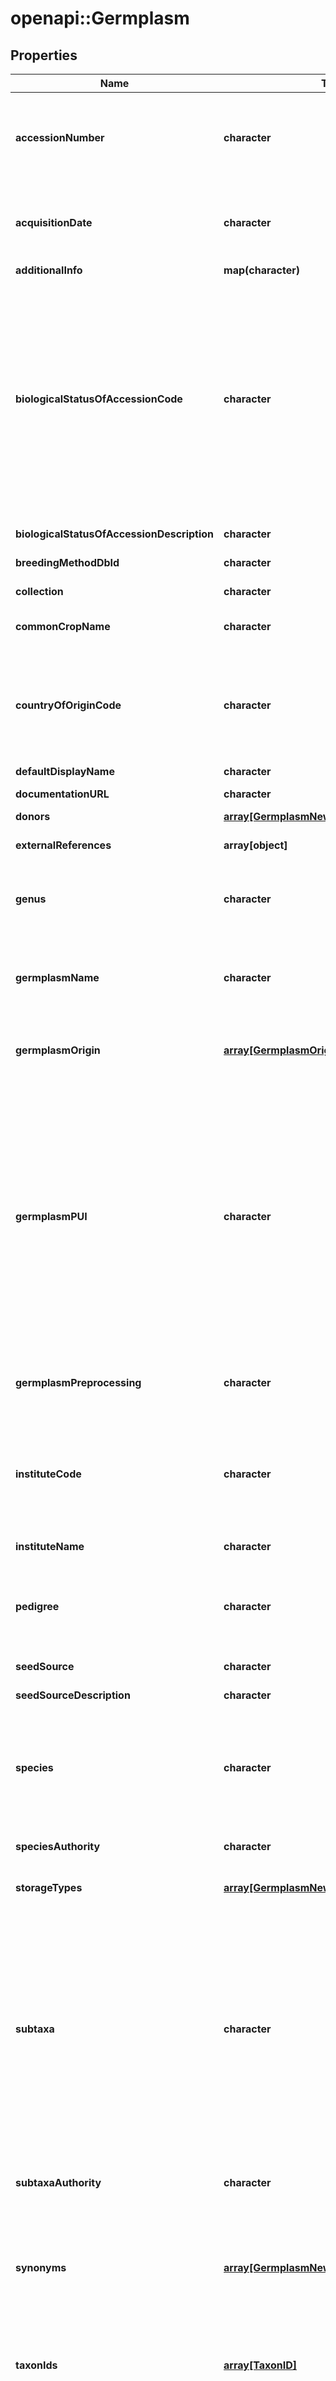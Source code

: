 # openapi::Germplasm

## Properties
Name | Type | Description | Notes
------------ | ------------- | ------------- | -------------
**accessionNumber** | **character** | This is the unique identifier for accessions within a genebank, and is assigned when a sample is entered into the genebank collection  MCPD (v2.1) (ACCENUMB) 2. This is the unique identifier for accessions within a genebank, and is assigned when a sample is entered into the genebank collection (e.g. \&quot;PI 113869\&quot;). | [optional] 
**acquisitionDate** | **character** | The date this germplasm was acquired by the genebank   MCPD (v2.1) (ACQDATE) 12. Date on which the accession entered the collection [YYYYMMDD] where YYYY is the year, MM is the month and DD is the day. Missing data (MM or DD) should be indicated with hyphens or \&quot;00\&quot; [double zero]. | [optional] 
**additionalInfo** | **map(character)** | Additional arbitrary info | [optional] 
**biologicalStatusOfAccessionCode** | **character** | MCPD (v2.1) (SAMPSTAT) 19. The coding scheme proposed can be used at 3 different levels of detail: either by using the general codes such as 100, 200, 300, 400, or by using the more specific codes such as 110, 120, etc.   100) Wild  110) Natural  120) Semi-natural/wild  130) Semi-natural/sown  200) Weedy  300) Traditional cultivar/landrace  400) Breeding/research material  410) Breeders line  411) Synthetic population  412) Hybrid  413) Founder stock/base population  414) Inbred line (parent of hybrid cultivar)  415) Segregating population  416) Clonal selection  420) Genetic stock  421) Mutant (e.g. induced/insertion mutants, tilling populations)  422) Cytogenetic stocks (e.g. chromosome addition/substitution, aneuploids,  amphiploids)  423) Other genetic stocks (e.g. mapping populations)  500) Advanced or improved cultivar (conventional breeding methods)  600) GMO (by genetic engineering)  999) Other (Elaborate in REMARKS field) | [optional] 
**biologicalStatusOfAccessionDescription** | **character** | Supplemental text description for &#39;biologicalStatusOfAccessionCode&#39; | [optional] 
**breedingMethodDbId** | **character** | The unique identifier for the breeding method used to create this germplasm | [optional] 
**collection** | **character** | A specific panel/collection/population name this germplasm belongs to. | [optional] 
**commonCropName** | **character** | Common name for the crop   MCPD (v2.1) (CROPNAME) 10. Common name of the crop. Example: \&quot;malting barley\&quot;, \&quot;mas\&quot;. | 
**countryOfOriginCode** | **character** | 3-letter ISO 3166-1 code of the country in which the sample was originally collected   MCPD (v2.1) (ORIGCTY) 13. 3-letter ISO 3166-1 code of the country in which the sample was originally collected (e.g. landrace, crop wild relative, farmers variety), bred or selected (breeding lines, GMOs, segregating populations, hybrids, modern cultivars, etc.). Note- Descriptors 14 to 16 below should be completed accordingly only if it was \&quot;collected\&quot;. | [optional] 
**defaultDisplayName** | **character** | Human readable name used for display purposes | [optional] 
**documentationURL** | **character** | A URL to the human readable documentation of this object | [optional] 
**donors** | [**array[GermplasmNewRequestDonors]**](GermplasmNewRequest_donors.md) | List of donor institutes | [optional] 
**externalReferences** | **array[object]** | An array of external reference ids. These are references to this piece of data in an external system. Could be a simple string or a URI. | [optional] 
**genus** | **character** | Genus name for taxon. Initial uppercase letter required.  MCPD (v2.1) (GENUS) 5. Genus name for taxon. Initial uppercase letter required.  MIAPPE V1.1 (DM-43) Genus - Genus name for the organism under study, according to standard scientific nomenclature. | [optional] 
**germplasmName** | **character** | Name of the germplasm. It can be the preferred name and does not have to be unique.  MCPD (v2.1) (ACCENAME) 11. Either a registered or other designation given to the material received, other than the donors accession number (23) or collecting number (3). First letter uppercase. Multiple names are separated by a semicolon without space. | 
**germplasmOrigin** | [**array[GermplasmOrigin]**](GermplasmOrigin.md) | Information for material (orchard, natural sites, ...). Geographic identification of the plants from which seeds or cutting have been taken to produce that germplasm. | [optional] 
**germplasmPUI** | **character** | The Permanent Unique Identifier which represents a germplasm  MIAPPE V1.1 (DM-41) Biological material ID - Code used to identify the biological material in the data file. Should be unique within the Investigation. Can correspond to experimental plant ID, seed lot ID, etc This material identification is different from a BiosampleID which corresponds to Observation Unit or Samples sections below.  MCPD (v2.1) (PUID) 0. Any persistent, unique identifier assigned to the accession so it can be unambiguously referenced at the global level and the information associated with it harvested through automated means. Report one PUID for each accession. The Secretariat of the International Treaty on Plant Genetic Resources for Food and Agriculture (PGRFA) is facilitating the assignment of a persistent unique identifier (PUID), in the form of a DOI, to PGRFA at the accession level. Genebanks not applying a true PUID to their accessions should use, and request recipients to use, the concatenation of INSTCODE, ACCENUMB, and GENUS as a globally unique identifier similar in most respects to the PUID whenever they exchange information on accessions with third parties. | 
**germplasmPreprocessing** | **character** | Description of any process or treatment applied uniformly to the germplasm, prior to the study itself. Can be provided as free text or as an accession number from a suitable controlled vocabulary. | [optional] 
**instituteCode** | **character** | The code for the institute that maintains the material.   MCPD (v2.1) (INSTCODE) 1. FAO WIEWS code of the institute where the accession is maintained. The codes consist of the 3-letter ISO 3166 country code of the country where the institute is located plus a number (e.g. PER001). The current set of institute codes is available from http://www.fao.org/wiews. For those institutes not yet having an FAO Code, or for those with \&quot;obsolete\&quot; codes, see \&quot;Common formatting rules (v)\&quot;. | [optional] 
**instituteName** | **character** | The name of the institute that maintains the material | [optional] 
**pedigree** | **character** | The cross name and optional selection history.  MCPD (v2.1) (ANCEST) 20. Information about either pedigree or other description of ancestral information (e.g. parent variety in case of mutant or selection). For example a pedigree &#39;Hanna/7*Atlas//Turk/8*Atlas&#39; or a description &#39;mutation found in Hanna&#39;, &#39;selection from Irene&#39; or &#39;cross involving amongst others Hanna and Irene&#39;. | [optional] 
**seedSource** | **character** | The source of the seed  | [optional] 
**seedSourceDescription** | **character** | Description of the material source  MIAPPE V1.1 (DM-56) Material source description - Description of the material source | [optional] 
**species** | **character** | Specific epithet portion of the scientific name in lowercase letters.  MCPD (v2.1) (SPECIES) 6. Specific epithet portion of the scientific name in lowercase letters. Only the following abbreviation is allowed: \&quot;sp.\&quot;   MIAPPE V1.1 (DM-44) Species - Species name (formally: specific epithet) for the organism under study, according to standard scientific nomenclature. | [optional] 
**speciesAuthority** | **character** | The authority organization responsible for tracking and maintaining the species name   MCPD (v2.1) (SPAUTHOR) 7. Provide the authority for the species name. | [optional] 
**storageTypes** | [**array[GermplasmNewRequestStorageTypes]**](GermplasmNewRequest_storageTypes.md) | The type of storage this germplasm is kept in at a genebank. | [optional] 
**subtaxa** | **character** | Subtaxon can be used to store any additional taxonomic identifier.  MCPD (v2.1) (SUBTAXA) 8. Subtaxon can be used to store any additional taxonomic identifier. The following abbreviations are allowed: \&quot;subsp.\&quot; (for subspecies); \&quot;convar.\&quot; (for convariety); \&quot;var.\&quot; (for variety); \&quot;f.\&quot; (for form); \&quot;Group\&quot; (for \&quot;cultivar group\&quot;).  MIAPPE V1.1 (DM-44) Infraspecific name - Name of any subtaxa level, including variety, crossing name, etc. It can be used to store any additional taxonomic identifier. Either free text description or key-value pair list format (the key is the name of the rank and the value is the value of  the rank). Ranks can be among the following terms: subspecies, cultivar, variety, subvariety, convariety, group, subgroup, hybrid, line, form, subform. For MCPD compliance, the following abbreviations are allowed: subsp. (subspecies); convar. (convariety); var. (variety); f. (form); Group (cultivar group). | [optional] 
**subtaxaAuthority** | **character** | The authority organization responsible for tracking and maintaining the subtaxon information  MCPD (v2.1) (SUBTAUTHOR) 9. Provide the subtaxon authority at the most detailed taxonomic level. | [optional] 
**synonyms** | [**array[GermplasmNewRequestSynonyms]**](GermplasmNewRequest_synonyms.md) | List of alternative names or IDs used to reference this germplasm  MCPD (v2.1) (OTHERNUMB) 24. Any other identifiers known to exist in other collections for this accession. Use the following format: INSTCODE:ACCENUMB;INSTCODE:identifier;INSTCODE and identifier are separated by a colon without space. Pairs of INSTCODE and identifier are separated by a semicolon without space. When the institute is not known, the identifier should be preceded by a colon. | [optional] 
**taxonIds** | [**array[TaxonID]**](TaxonID.md) | The list of IDs for this SPECIES from different sources. If present, NCBI Taxon should be always listed as \&quot;ncbiTaxon\&quot; preferably with a purl. The rank of this ID should be species.  MIAPPE V1.1 (DM-42) Organism - An identifier for the organism at the species level. Use of the NCBI taxon ID is recommended. | [optional] 
**germplasmDbId** | **character** | The ID which uniquely identifies a germplasm within the given database server  MIAPPE V1.1 (DM-41) Biological material ID - Code used to identify the biological material in the data file. Should be unique within the Investigation. Can correspond to experimental plant ID, seed lot ID, etc. This material identification is different from a BiosampleID which corresponds to Observation Unit or Samples sections below. | 


